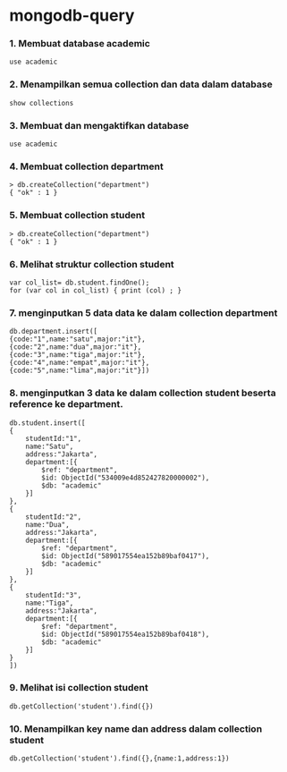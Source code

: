 # mongodb-query

### 1. Membuat database academic
```
use academic
```

### 2. Menampilkan semua collection dan data dalam database
```
show collections
```

### 3. Membuat dan mengaktifkan database
```
use academic
```

### 4. Membuat collection department
```
> db.createCollection("department")
{ "ok" : 1 }
```

### 5. Membuat collection student
```
> db.createCollection("department")
{ "ok" : 1 }
```

### 6. Melihat struktur collection student
```
var col_list= db.student.findOne();
for (var col in col_list) { print (col) ; }
```

### 7. menginputkan 5 data data ke dalam collection department
```
db.department.insert([
{code:"1",name:"satu",major:"it"},
{code:"2",name:"dua",major:"it"},
{code:"3",name:"tiga",major:"it"},
{code:"4",name:"empat",major:"it"},
{code:"5",name:"lima",major:"it"}])
```


### 8. menginputkan 3 data ke dalam collection student beserta reference ke department.
```
db.student.insert([
{
    studentId:"1",
    name:"Satu",
    address:"Jakarta",
    department:[{
        $ref: "department",
        $id: ObjectId("534009e4d852427820000002"),
        $db: "academic"
    }]
},
{
    studentId:"2",
    name:"Dua",
    address:"Jakarta",
    department:[{
        $ref: "department",
        $id: ObjectId("589017554ea152b89baf0417"),
        $db: "academic"
    }]
},
{
    studentId:"3",
    name:"Tiga",
    address:"Jakarta",
    department:[{
        $ref: "department",
        $id: ObjectId("589017554ea152b89baf0418"),
        $db: "academic"
    }]
}
])
```

### 9. Melihat isi collection student
```
db.getCollection('student').find({})
```

### 10. Menampilkan key name dan address dalam collection student
```
db.getCollection('student').find({},{name:1,address:1})
```
